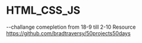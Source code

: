 # HTML_CSS_JS

--challange comepletion from 18-9 till 2-10
Resource
https://github.com/bradtraversy/50projects50days
